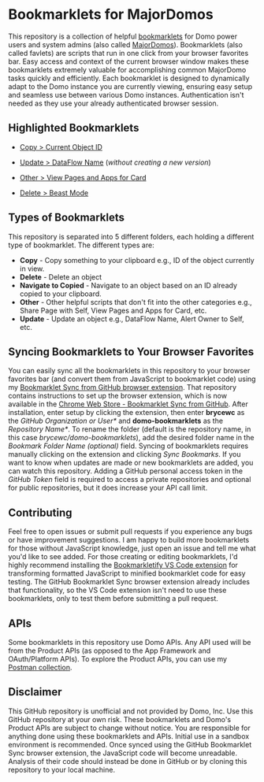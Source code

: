 # Bookmarklets for MajorDomos

This repository is a collection of helpful [bookmarklets](https://en.wikipedia.org/wiki/Bookmarklet) for Domo power users and system admins (also called [MajorDomos](https://www.domo.com/learn/majordomo)). Bookmarklets (also called favlets) are scripts that run in one click from your browser favorites bar. Easy access and context of the current browser window makes these bookmarklets extremely valuable for accomplishing common MajorDomo tasks quickly and efficiently. Each bookmarklet is designed to dynamically adapt to the Domo instance you are currently viewing, ensuring easy setup and seamless use between various Domo instances. Authentication isn't needed as they use your already authenticated browser session.

## Highlighted Bookmarklets

- [Copy > Current Object ID](<Copy/Current Object ID.js>)

- [Update > DataFlow Name](<Update/DataFlow Name.js>) (_without creating a new version_)
- [Other > View Pages and Apps for Card](<Other/View Pages and Apps for Card.js>)
- [Delete > Beast Mode](<Delete/Beast Mode.js>)

## Types of Bookmarklets

This repository is separated into 5 different folders, each holding a different type of bookmarklet. The different types are:

- **Copy** - Copy something to your clipboard e.g., ID of the object currently in view.
- **Delete** - Delete an object
- **Navigate to Copied** - Navigate to an object based on an ID already copied to your clipboard.
- **Other** - Other helpful scripts that don't fit into the other categories e.g., Share Page with Self, View Pages and Apps for Card, etc.
- **Update** - Update an object e.g., DataFlow Name, Alert Owner to Self, etc.

## Syncing Bookmarklets to Your Browser Favorites

You can easily sync all the bookmarklets in this repository to your browser favorites bar (and convert them from JavaScript to bookmarklet code) using my [Bookmarklet Sync from GitHub browser extension](https://github.com/brycewc/bookmarklet-sync-from-github). That repository contains instructions to set up the browser extension, which is now available in the [Chrome Web Store - Bookmarklet Sync from GitHub](https://chromewebstore.google.com/detail/bookmarklet-sync-from-git/hfckbalabggfedpkmlhmnelkjnnfmgjj?hl=en-US). After installation, enter setup by clicking the extension, then enter **brycewc** as the _GitHub Organization or User\*_ and **domo-bookmarklets** as the _Repository Name\*_. To rename the folder (default is the repository name, in this case _brycewc/domo-bookmarklets_), add the desired folder name in the _Bookmark Folder Name (optional)_ field. Syncing of bookmarklets requires manually clicking on the extension and clicking _Sync Bookmarks_. If you want to know when updates are made or new bookmarklets are added, you can watch this repository. Adding a GitHub personal access token in the _GitHub Token_ field is required to access a private repositories and optional for public repositories, but it does increase your API call limit.

## Contributing

Feel free to open issues or submit pull requests if you experience any bugs or have improvement suggestions. I am happy to build more bookmarklets for those without JavaScript knowledge, just open an issue and tell me what you'd like to see added. For those creating or editing bookmarklets, I'd highly recommend installing the [Bookmarkletify VS Code extension](https://marketplace.visualstudio.com/items?itemName=saasan.bookmarkletify) for transforming formatted JavaScript to minified bookmarklet code for easy testing. The GitHub Bookmarklet Sync browser extension already includes that functionality, so the VS Code extension isn't need to use these bookmarklets, only to test them before submitting a pull request.

## APIs

Some bookmarklets in this repository use Domo APIs. Any API used will be from the Product APIs (as opposed to the App Framework and OAuth/Platform APIs). To explore the Product APIs, you can use my [Postman collection](https://www.postman.com/brycewc/workspace/domo-product-apis).

## Disclaimer

This GitHub repository is unofficial and not provided by Domo, Inc. Use this GitHub repository at your own risk. These bookmarklets and Domo's Product APIs are subject to change without notice. You are responsible for anything done using these bookmarklets and APIs. Initial use in a sandbox environment is recommended. Once synced using the GitHub Bookmarklet Sync browser extension, the JavaScript code will become unreadable. Analysis of their code should instead be done in GitHub or by cloning this repository to your local machine.

